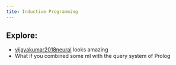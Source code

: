 ```yaml
---
tite: Inductive Programming
---
```


## Explore:
- [vijayakumar2018neural](../papers/vijayakumar2018neural.pdf) looks amazing
- What if you combined some ml with the query system of Prolog
